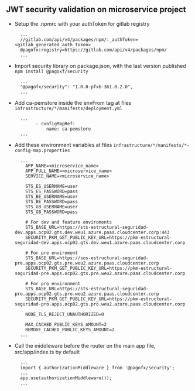 ## JWT security validation on microservice project
  - Setup the .npmrc with your authToken for gitlab registry
    ```
      ...
      //gitlab.com/api/v4/packages/npm/:_authToken=<gitlab_generated_auth_token>
      @pagofx:registry=https://gitlab.com/api/v4/packages/npm/
      ...
    ```
  - Import security library on package.json, with the last version published ```npm install @pagoxf/security```
    ```
      ...
      "@pagofx/security": "1.0.0-pfxb-361.0.2.0",
      ...
    ```
  - Add ca-pemstore inside the envFrom tag at files ```infrastructure/*/manifests/deployment.yml```
    ```
      ...
            - configMapRef:
                name: ca-pemstore
      ...
    ```
  - Add these environment variables at files ```infrastructure/*/manifests/*-config-map.properties```
    ```
      ...
        APP_NAME=<microservice_name>
        APP_FULL_NAME=<microservice_name>
        SERVICE_NAME=<microservice_name>

        STS_ES_USERNAME=user
        STS_ES_PASSWORD=pass
        STS_BE_USERNAME=user
        STS_BE_PASSWORD=pass
        STS_GB_USERNAME=user
        STS_GB_PASSWORD=pass

        # For dev and feature enviroments
        STS_BASE_URL=https://sts-estructural-seguridad-dev.apps.ocp02.gts.dev.weu1.azure.paas.cloudcenter.corp:443
        SECURITY_PKM_GET_PUBLIC_KEY_URL=https://pkm-estructural-seguridad-dev.apps.ocp02.gts.dev.weu1.azure.paas.cloudcenter.corp

        # For pre enviroment
        STS_BASE_URL=https://sos-estructural-seguridad-pre.apps.ocp02.gts.pre.weu2.azure.paas.cloudcenter.corp
        SECURITY_PKM_GET_PUBLIC_KEY_URL=https://pkm-estructural-seguridad-pre.apps.ocp02.gts.pre.weu2.azure.paas.cloudcenter.corp

        # For pro environment
        STS_BASE_URL=https://sts-estructural-seguridad-pro.apps.ocp02.gts.pro.weu2.azure.paas.cloudcenter.corp
        SECURITY_PKM_GET_PUBLIC_KEY_URL=https://pkm-estructural-seguridad-pro.apps.ocp02.gts.pro.weu2.azure.paas.cloudcenter.corp

        NODE_TLS_REJECT_UNAUTHORIZED=0

        MAX_CACHED_PUBLIC_KEYS_AMOUNT=2
        REMOVE_CACHED_PUBLIC_KEYS_AMOUNT=2
      ...
    ```
  - Call the middleware before the router on the main app file, src/app/index.ts by default
    ```
      ...
      import { authorizationMiddleware } from '@pagofx/security';
      ...
      app.use(authorizationMiddleware());
      ...
    ```